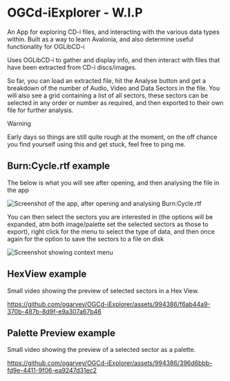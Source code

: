 # OGCd-iExplorer - W.I.P
An App for exploring CD-i files, and interacting with the various data types within. Built as a way to learn Avalonia, and also determine useful functionality for OGLibCD-i

Uses OGLibCD-i to gather and display info, and then interact with files that have been extracted from CD-i discs/images.

So far, you can load an extracted file, hit the Analyse button and get a breakdown of the number of Audio, Video and Data Sectors in the file. You will also see a grid containing a list of all sectors, these sectors can be selected in any order or number as required, and then exported to their own file for further analysis.

> [!WARNING]
> Early days so things are still quite rough at the moment, on the off chance you find yourself using this and get stuck, feel free to ping me.

## Burn:Cycle.rtf example

The below is what you will see after opening, and then analysing the file in the app

![Screenshot of the app, after opening and analysing Burn:Cycle.rtf](https://github.com/ogarvey/OGCd-iExplorer/assets/994386/ec78cbfb-df4a-46e3-a471-236611f16261)

You can then select the sectors you are interested in (the options will be expanded, atm both image/palette set the selected sectors as those to export), right click for the menu to select the type of data, and then once again for the option to save the sectors to a file on disk

![Screenshot showing context menu](https://github.com/ogarvey/OGCd-iExplorer/assets/994386/23e2a9ae-cd2b-4e2e-bc98-bf7f4b14f367)

## HexView example

Small video showing the preview of selected sectors in a Hex View.

https://github.com/ogarvey/OGCd-iExplorer/assets/994386/f6ab44a9-370b-487b-8d9f-e9a307a67b46

## Palette Preview example

Small video showing the preview of a selected sector as a palette. 

https://github.com/ogarvey/OGCd-iExplorer/assets/994386/396d6bbb-fd9e-4411-9f06-ea9247d31ec2

